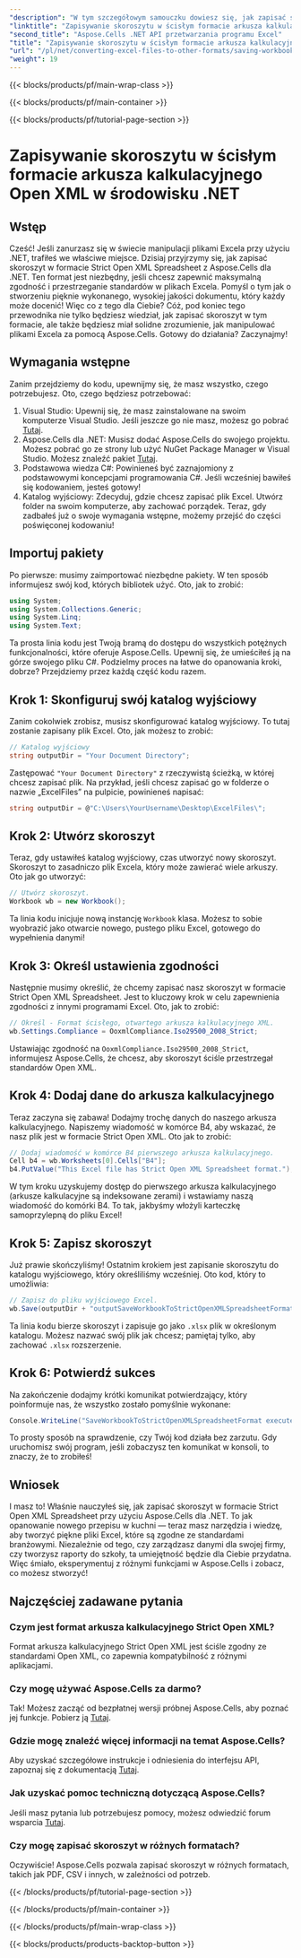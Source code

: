```yaml
---
"description": "W tym szczegółowym samouczku dowiesz się, jak zapisać skoroszyt w formacie Strict Open XML Spreadsheet przy użyciu Aspose.Cells dla platformy .NET."
"linktitle": "Zapisywanie skoroszytu w ścisłym formacie arkusza kalkulacyjnego Open XML w środowisku .NET"
"second_title": "Aspose.Cells .NET API przetwarzania programu Excel"
"title": "Zapisywanie skoroszytu w ścisłym formacie arkusza kalkulacyjnego Open XML w środowisku .NET"
"url": "/pl/net/converting-excel-files-to-other-formats/saving-workbook-to-strict-open-xml-spreadsheet-format/"
"weight": 19
---
```


{{< blocks/products/pf/main-wrap-class >}}

{{< blocks/products/pf/main-container >}}

{{< blocks/products/pf/tutorial-page-section >}}

# Zapisywanie skoroszytu w ścisłym formacie arkusza kalkulacyjnego Open XML w środowisku .NET

## Wstęp
Cześć! Jeśli zanurzasz się w świecie manipulacji plikami Excela przy użyciu .NET, trafiłeś we właściwe miejsce. Dzisiaj przyjrzymy się, jak zapisać skoroszyt w formacie Strict Open XML Spreadsheet z Aspose.Cells dla .NET. Ten format jest niezbędny, jeśli chcesz zapewnić maksymalną zgodność i przestrzeganie standardów w plikach Excela. Pomyśl o tym jak o stworzeniu pięknie wykonanego, wysokiej jakości dokumentu, który każdy może docenić!
Więc co z tego dla Ciebie? Cóż, pod koniec tego przewodnika nie tylko będziesz wiedział, jak zapisać skoroszyt w tym formacie, ale także będziesz miał solidne zrozumienie, jak manipulować plikami Excela za pomocą Aspose.Cells. Gotowy do działania? Zaczynajmy!
## Wymagania wstępne
Zanim przejdziemy do kodu, upewnijmy się, że masz wszystko, czego potrzebujesz. Oto, czego będziesz potrzebować:
1. Visual Studio: Upewnij się, że masz zainstalowane na swoim komputerze Visual Studio. Jeśli jeszcze go nie masz, możesz go pobrać [Tutaj](https://visualstudio.microsoft.com/).
2. Aspose.Cells dla .NET: Musisz dodać Aspose.Cells do swojego projektu. Możesz pobrać go ze strony lub użyć NuGet Package Manager w Visual Studio. Możesz znaleźć pakiet [Tutaj](https://releases.aspose.com/cells/net/).
3. Podstawowa wiedza C#: Powinieneś być zaznajomiony z podstawowymi koncepcjami programowania C#. Jeśli wcześniej bawiłeś się kodowaniem, jesteś gotowy!
4. Katalog wyjściowy: Zdecyduj, gdzie chcesz zapisać plik Excel. Utwórz folder na swoim komputerze, aby zachować porządek.
Teraz, gdy zadbałeś już o swoje wymagania wstępne, możemy przejść do części poświęconej kodowaniu!
## Importuj pakiety
Po pierwsze: musimy zaimportować niezbędne pakiety. W ten sposób informujesz swój kod, których bibliotek użyć. Oto, jak to zrobić:
```csharp
using System;
using System.Collections.Generic;
using System.Linq;
using System.Text;
```
Ta prosta linia kodu jest Twoją bramą do dostępu do wszystkich potężnych funkcjonalności, które oferuje Aspose.Cells. Upewnij się, że umieściłeś ją na górze swojego pliku C#. 
Podzielmy proces na łatwe do opanowania kroki, dobrze? Przejdziemy przez każdą część kodu razem.
## Krok 1: Skonfiguruj swój katalog wyjściowy
Zanim cokolwiek zrobisz, musisz skonfigurować katalog wyjściowy. To tutaj zostanie zapisany plik Excel. Oto, jak możesz to zrobić:
```csharp
// Katalog wyjściowy
string outputDir = "Your Document Directory";
```
Zastępować `"Your Document Directory"` z rzeczywistą ścieżką, w której chcesz zapisać plik. Na przykład, jeśli chcesz zapisać go w folderze o nazwie „ExcelFiles” na pulpicie, powinieneś napisać:
```csharp
string outputDir = @"C:\Users\YourUsername\Desktop\ExcelFiles\";
```
## Krok 2: Utwórz skoroszyt
Teraz, gdy ustawiłeś katalog wyjściowy, czas utworzyć nowy skoroszyt. Skoroszyt to zasadniczo plik Excela, który może zawierać wiele arkuszy. Oto jak go utworzyć:
```csharp
// Utwórz skoroszyt.
Workbook wb = new Workbook();
```
Ta linia kodu inicjuje nową instancję `Workbook` klasa. Możesz to sobie wyobrazić jako otwarcie nowego, pustego pliku Excel, gotowego do wypełnienia danymi!
## Krok 3: Określ ustawienia zgodności
Następnie musimy określić, że chcemy zapisać nasz skoroszyt w formacie Strict Open XML Spreadsheet. Jest to kluczowy krok w celu zapewnienia zgodności z innymi programami Excel. Oto, jak to zrobić:
```csharp
// Określ - Format ścisłego, otwartego arkusza kalkulacyjnego XML.
wb.Settings.Compliance = OoxmlCompliance.Iso29500_2008_Strict;
```
Ustawiając zgodność na `OoxmlCompliance.Iso29500_2008_Strict`, informujesz Aspose.Cells, że chcesz, aby skoroszyt ściśle przestrzegał standardów Open XML.
## Krok 4: Dodaj dane do arkusza kalkulacyjnego
Teraz zaczyna się zabawa! Dodajmy trochę danych do naszego arkusza kalkulacyjnego. Napiszemy wiadomość w komórce B4, aby wskazać, że nasz plik jest w formacie Strict Open XML. Oto jak to zrobić:
```csharp
// Dodaj wiadomość w komórce B4 pierwszego arkusza kalkulacyjnego.
Cell b4 = wb.Worksheets[0].Cells["B4"];
b4.PutValue("This Excel file has Strict Open XML Spreadsheet format.");
```
W tym kroku uzyskujemy dostęp do pierwszego arkusza kalkulacyjnego (arkusze kalkulacyjne są indeksowane zerami) i wstawiamy naszą wiadomość do komórki B4. To tak, jakbyśmy włożyli karteczkę samoprzylepną do pliku Excel!
## Krok 5: Zapisz skoroszyt
Już prawie skończyliśmy! Ostatnim krokiem jest zapisanie skoroszytu do katalogu wyjściowego, który określiliśmy wcześniej. Oto kod, który to umożliwia:
```csharp
// Zapisz do pliku wyjściowego Excel.
wb.Save(outputDir + "outputSaveWorkbookToStrictOpenXMLSpreadsheetFormat.xlsx", SaveFormat.Xlsx);
```
Ta linia kodu bierze skoroszyt i zapisuje go jako `.xlsx` plik w określonym katalogu. Możesz nazwać swój plik jak chcesz; pamiętaj tylko, aby zachować `.xlsx` rozszerzenie.
## Krok 6: Potwierdź sukces
Na zakończenie dodajmy krótki komunikat potwierdzający, który poinformuje nas, że wszystko zostało pomyślnie wykonane:
```csharp
Console.WriteLine("SaveWorkbookToStrictOpenXMLSpreadsheetFormat executed successfully.");
```
To prosty sposób na sprawdzenie, czy Twój kod działa bez zarzutu. Gdy uruchomisz swój program, jeśli zobaczysz ten komunikat w konsoli, to znaczy, że to zrobiłeś!
## Wniosek
I masz to! Właśnie nauczyłeś się, jak zapisać skoroszyt w formacie Strict Open XML Spreadsheet przy użyciu Aspose.Cells dla .NET. To jak opanowanie nowego przepisu w kuchni — teraz masz narzędzia i wiedzę, aby tworzyć piękne pliki Excel, które są zgodne ze standardami branżowymi.
Niezależnie od tego, czy zarządzasz danymi dla swojej firmy, czy tworzysz raporty do szkoły, ta umiejętność będzie dla Ciebie przydatna. Więc śmiało, eksperymentuj z różnymi funkcjami w Aspose.Cells i zobacz, co możesz stworzyć!
## Najczęściej zadawane pytania
### Czym jest format arkusza kalkulacyjnego Strict Open XML?
Format arkusza kalkulacyjnego Strict Open XML jest ściśle zgodny ze standardami Open XML, co zapewnia kompatybilność z różnymi aplikacjami.
### Czy mogę używać Aspose.Cells za darmo?
Tak! Możesz zacząć od bezpłatnej wersji próbnej Aspose.Cells, aby poznać jej funkcje. Pobierz ją [Tutaj](https://releases.aspose.com/).
### Gdzie mogę znaleźć więcej informacji na temat Aspose.Cells?
Aby uzyskać szczegółowe instrukcje i odniesienia do interfejsu API, zapoznaj się z dokumentacją [Tutaj](https://reference.aspose.com/cells/net/).
### Jak uzyskać pomoc techniczną dotyczącą Aspose.Cells?
Jeśli masz pytania lub potrzebujesz pomocy, możesz odwiedzić forum wsparcia [Tutaj](https://forum.aspose.com/c/cells/9).
### Czy mogę zapisać skoroszyt w różnych formatach?
Oczywiście! Aspose.Cells pozwala zapisać skoroszyt w różnych formatach, takich jak PDF, CSV i innych, w zależności od potrzeb.

{{< /blocks/products/pf/tutorial-page-section >}}

{{< /blocks/products/pf/main-container >}}

{{< /blocks/products/pf/main-wrap-class >}}

{{< blocks/products/products-backtop-button >}}